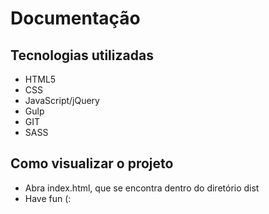 # Documentação

## Tecnologias utilizadas

- HTML5
- CSS
- JavaScript/jQuery
- Gulp
- GIT
- SASS

## Como visualizar o projeto

- Abra index.html, que se encontra dentro do diretório dist
- Have fun (: